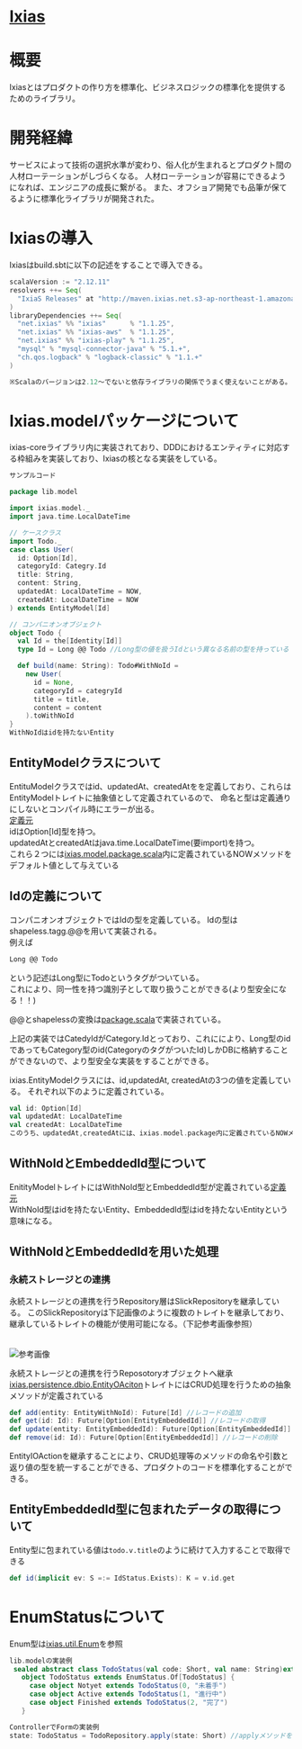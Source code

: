 # [Ixias](https://github.com/ixias-net/ixias)
# 概要
Ixiasとはプロダクトの作り方を標準化、ビジネスロジックの標準化を提供するためのライブラリ。
# 開発経緯
サービスによって技術の選択水準が変わり、俗人化が生まれるとプロダクト間の人材ローテーションがしづらくなる。
人材ローテーションが容易にできるようになれば、エンジニアの成長に繋がる。
また、オフショア開発でも品筆が保てるように標準化ライブラリが開発された。

# Ixiasの導入
Ixiasはbuild.sbtに以下の記述をすることで導入できる。
```scala
scalaVersion := "2.12.11"
resolvers ++= Seq(
  "IxiaS Releases" at "http://maven.ixias.net.s3-ap-northeast-1.amazonaws.com/releases"
)
libraryDependencies ++= Seq(
  "net.ixias" %% "ixias"      % "1.1.25",
  "net.ixias" %% "ixias-aws"  % "1.1.25",
  "net.ixias" %% "ixias-play" % "1.1.25",
  "mysql" % "mysql-connector-java" % "5.1.+",
  "ch.qos.logback" % "logback-classic" % "1.1.+"
)

※Scalaのバージョンは2.12〜でないと依存ライブラリの関係でうまく使えないことがある。
```
# Ixias.modelパッケージについて
ixias-coreライブラリ内に実装されており、DDDにおけるエンティティに対応する枠組みを実装しており、Ixiasの核となる実装をしている。
```scala
サンプルコード

package lib.model

import ixias.model._
import java.time.LocalDateTime

// ケースクラス
import Todo._
case class User(
  id: Option[Id],
  categoryId: Categry.Id
  title: String,
  content: String,
  updatedAt: LocalDateTime = NOW,
  createdAt: LocalDateTime = NOW
) extends EntityModel[Id]

// コンパニオンオブジェクト
object Todo {
  val Id = the[Identity[Id]]
  type Id = Long @@ Todo //Long型の値を扱うIdという異なる名前の型を持っている

  def build(name: String): Todo#WithNoId =
    new User(
      id = None,
      categoryId = categryId
      title = title,
      content = content
    ).toWithNoId
}
WithNoIdはidを持たないEntity
```
## EntityModelクラスについて
EntituModelクラスではid、updatedAt、createdAtをを定義しており、これらはEntityModelトレイトに抽象値として定義されているので、
命名と型は定義通りにしないとコンパイル時にエラーが出る。<br>
  [定義元](https://github.com/ixias-net/ixias/blob/develop/framework/ixias-core/src/main/scala/ixias/model/EntityModel.scala)<br>
  idはOption[Id]型を持つ。<br>
  updatedAtとcreatedAtはjava.time.LocalDateTime(要import)を持つ。<br>
  これら２つには[ixias.model.package.scala](https://github.com/ixias-net/ixias/blob/develop/framework/ixias-core/src/main/scala/ixias/model/package.scala)内に定義されているNOWメソッドをデフォルト値として与えている

## Idの定義について
コンパニオンオブジェクトではIdの型を定義している。
Idの型はshapeless.tagg.@@を用いて実装される。<br>
例えば
```scala
Long @@ Todo
```
という記述はLong型にTodoというタグがついている。<br>
これにより、同一性を持つ識別子として取り扱うことができる(より型安全になる！！)<br>

@@とshapelessの変換は[package.scala](https://github.com/ixias-net/ixias/blob/develop/framework/ixias-core/src/main/scala/ixias/model/package.scala)で実装されている。<br>

上記の実装ではCatedyIdがCategory.Idとっており、これににより、Long型のidであってもCategory型のid(CategoryのタグがついたId)しかDBに格納することができないので、より型安全な実装をすることができる。

ixias.EntityModelクラスには、id,updatedAt, createdAtの3つの値を定義している。
それぞれ以下のように定義されている。

```scala
val id: Option[Id]
val updatedAt: LocalDateTime
val createdAt: LocalDateTime
このうち、updatedAt,createdAtには、ixias.model.package内に定義されているNOWメソッドをデフォルトの値として与える。
```
## WithNoIdとEmbeddedId型について
EnitityModelトレイトにはWithNoId型とEmbeddedId型が定義されている[定義元](https://github.com/ixias-net/ixias/blob/develop/framework/ixias-core/src/main/scala/ixias/model/Entity.scala)<br>
WithNoId型はidを持たないEntity、EmbeddedId型はidを持たないEntityという意味になる。


## WithNoIdとEmbeddedIdを用いた処理
### 永続ストレージとの連携
永続ストレージとの連携を行うRepository層はSlickRepositoryを継承している。
このSlickRepositoryは下記画像のように複数のトレイトを継承しており、継承しているトレイトの機能が使用可能になる。（下記参考画像参照）
<br><br><br>
![参考画像](https://miro.medium.com/max/700/1*5GLmdFmzX9wZbCJWbAL3QQ.png)

永続ストレージとの連携を行うReposotoryオブジェクトへ継承
[ixias.persistence.dbio.EntityOAciton](https://github.com/ixias-net/ixias/blob/develop/framework/ixias-core/src/main/scala/ixias/persistence/dbio/EntityIOAction.scala)トレイトにはCRUD処理を行うための抽象メソッドが定義されている
```scala
def add(entity: EntityWithNoId): Future[Id] //レコードの追加
def get(id: Id): Future[Option[EntityEmbeddedId]] //レコードの取得
def update(entity: EntityEmbeddedId): Future[Option[EntityEmbeddedId]] //レコードの更新
def remove(id: Id): Future[Option[EntityEmbeddedId]] //レコードの削除
```
EntityIOActionを継承することにより、CRUD処理等のメソッドの命名や引数と返り値の型を統一することができる、プロダクトのコードを標準化することができる。

## EntityEmbeddedId型に包まれたデータの取得について
Entity型に包まれている値は`todo.v.title`のように続けて入力することで取得できる

```scala
def id(implicit ev: S =:= IdStatus.Exists): K = v.id.get
```


# EnumStatusについて
Enum型は[ixias.util.Enum](https://github.com/ixias-net/ixias/blob/develop/framework/ixias-core/src/main/scala/ixias/util/Enum.scala)を参照
```scala
lib.modelの実装例
 sealed abstract class TodoStatus(val code: Short, val name: String)extends EnumStatus
   object TodoStatus extends EnumStatus.Of[TodoStatus] {
     case object Notyet extends TodoStatus(0, "未着手")
     case object Active extends TodoStatus(1, "進行中")
     case object Finished extends TodoStatus(2, "完了")
   }

ControllerでFormの実装例
state: TodoStatus = TodoRepository.apply(state: Short) //applyメソッドを使用することにより、Enumの変換が可能
```


